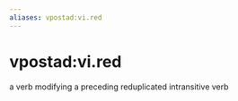 ```yaml
---
aliases: vpostad:vi.red
---
```

# vpostad:vi.red

a verb modifying a preceding reduplicated intransitive verb
> 